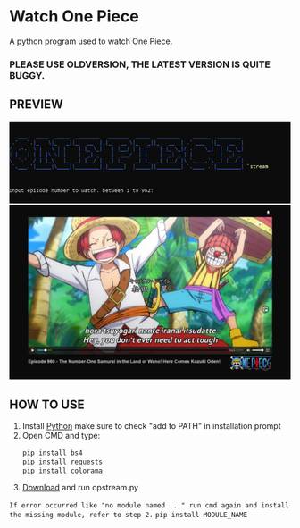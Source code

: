# Watch One Piece
A python program used to watch One Piece.

### PLEASE USE OLDVERSION, THE LATEST VERSION IS QUITE BUGGY.

## PREVIEW

<p align="center">
  <img src="https://github.com/axel05869/One-Piece-stream/blob/main/capture/prev1.png" width="650" />
  <img src="https://github.com/axel05869/One-Piece-stream/blob/main/capture/prev3.PNG" width="650" />
</p>

## HOW TO USE
1. Install [Python](https://www.python.org/downloads/) make sure to check "add to PATH" in installation prompt
2. Open CMD and type:
    ``` 
    pip install bs4
    pip install requests
    pip install colorama
    ```
3. [Download](https://github.com/axel05869/One-Piece-stream/archive/main.zip) and run opstream.py

``If error occurred like "no module named ..."
run cmd again and install the missing module, refer to step 2.``
``pip install MODULE_NAME``
